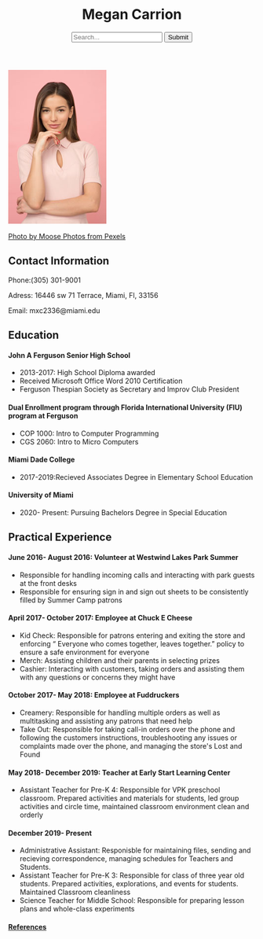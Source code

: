 <!DOCTYPE html>
<html lang="en">
  <head>
    <meta charset="UTF-8" />
    <title>My Resume</title>
  </head>
  <body>
<header>
  <h1>Megan Carrion</h1>
  <form>
        <input type="search" placeholder="Search..."/>
        <input type="submit" value="Submit"/>
  </form>

</header>
<main>

<img src="businesswoman3.jpg" alt="Business Woman"/>
<p><a href='https://www.pexels.com/@moose-photos-170195?utm_content=attributionCopyText&utm_medium=referral&utm_source=pexels'>
Photo by Moose Photos from Pexels </a></p>

<section>
<h2> Contact Information</h2>
<aside>
<p>
Phone:(305) 301-9001
</p>
<p>
Adress: 16446 sw 71 Terrace, Miami, Fl, 33156
</p>
<p>
Email: mxc2336@miami.edu
</p>
</aside>
</section>
<section>
<h2>Education</h2>

<h4>John A Ferguson Senior High School</h4>
<ul>
  <li>2013-2017: High School Diploma awarded</li>
  <li>Received Microsoft Office Word 2010 Certification</li>
  <li>Ferguson Thespian Society as Secretary and Improv Club President</li>
</ul>

<h4>Dual Enrollment program through Florida International University (FIU) program at Ferguson</h4>
<ul>
  <li>COP 1000: Intro to Computer Programming</li>
  <li>CGS 2060: Intro to Micro Computers</li>
</ul>

<h4>Miami Dade College</h4>
<ul>
  <li>2017-2019:Recieved Associates Degree in Elementary School Education</li>
</ul>

<h4>University of Miami</h4>
<ul>
  <li>2020- Present: Pursuing Bachelors Degree in Special Education</li>
</ul>
</section>

<section>
<h2>Practical Experience</h2>

<h4>June 2016- August 2016: Volunteer at Westwind Lakes Park Summer </h4>
<ul>
  <li>Responsible for handling incoming calls and interacting with park guests at the front desks</li>
<li>Responsible for ensuring sign in and sign out sheets to be consistently filled by Summer Camp patrons</li>
</ul>

<h4>April 2017- October 2017: Employee at Chuck E Cheese </h4>
<ul>
  <li>Kid Check: Responsible for patrons entering and exiting the store and enforcing “ Everyone who comes together, leaves together.” policy to ensure a safe environment for everyone </li>
  <li>Merch: Assisting children and their parents in selecting prizes</li>
  <li>Cashier: Interacting with customers, taking orders and assisting them with any questions or concerns they might have</li>
</ul>

<h4>October 2017- May 2018: Employee at Fuddruckers</h4>
<ul>
  <li>Creamery: Responsible for handling multiple orders as well as multitasking and assisting any patrons that need help</li>
  <li>Take Out: Responsible for taking call-in orders over the phone and following the customers instructions, troubleshooting any issues or complaints made over the phone, and managing the store's Lost and Found</li>
</ul>

<h4>May 2018- December 2019: Teacher at Early Start Learning Center</h4>
<ul>
  <li>Assistant Teacher for Pre-K 4: Responsible for VPK preschool classroom. Prepared activities and materials for students, led group activities and circle time, maintained classroom environment clean and orderly</li>
</ul>

<h4>December 2019- Present</h4>
<ul>
  <li>Administrative Assistant: Responisble for maintaining files, sending and recieving correspondence, managing schedules for Teachers and Students. </li>
  <li>Assistant Teacher for Pre-K 3: Responsible for class of three year old students. Prepared activities, explorations, and events for students. Maintained Classroom cleanliness </li>
  <li>Science Teacher for Middle School: Responsible for preparing lesson plans and whole-class experiments
</ul>

</section>

</main>

<footer>
<h4><a href="references.md">References</a>
</h4>
</footer>

</body>
</html>
